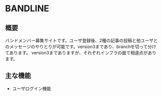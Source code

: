 # BANDLINE

## 概要
バンドメンバー募集サイトです。ユーザ登録後、2種の記事の投稿と他ユーザとのメッセージのやりとりが可能です。version3まであり、branchを切って分けてあります。
version3までありますが、それぞれインフラの面で相違点があります。

## 主な機能
* ユーザログイン機能
